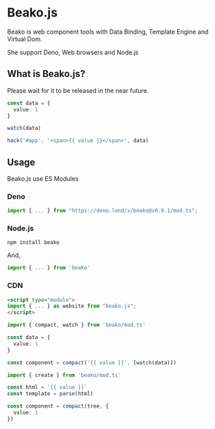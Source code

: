 # Beako.js

Beako is web component tools with Data Binding, Template Engine and Virtual Dom.

She support Deno, Web browsers and Node.js


## What is Beako.js?

Please wait for it to be released in the near future.

``` ts
const data = {
  value: 1
}

watch(data)

hack('#app', '<span>{{ value }}</span>', data)
```

## Usage

Beako.js use ES Modules

### Deno

``` ts
import { ... } from "https://deno.land/x/beako@v0.9.1/mod.ts";
```

### Node.js

``` shell
npm install beako
```

And,

``` ts
import { ... } from 'beako'
```

### CDN

``` html
<script type="module">
import { ... } as website from "beako.js";
</script>
```



``` ts
import { compact, watch } from 'beako/mod.ts'

const data = {
  value: 1
}

const component = compact('{{ value }}', [watch(data)])
```


``` ts
import { create } from 'beako/mod.ts'

const html = `{{ value }}`
const template = parse(html)

const component = compact(tree, {
  value: 1
})
```

